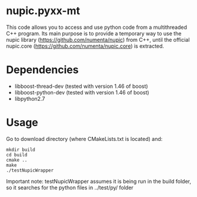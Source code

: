 nupic.pyxx-mt
=============

This code allows you to access and use python code from a multithreaded C++ program. Its main purpose is to provide a temporary way to use the nupic library (https://github.com/numenta/nupic) from C++, until the official nupic.core (https://github.com/numenta/nupic.core) is extracted.

Dependencies
============
 * libboost-thread-dev (tested with version 1.46 of boost)
 * libboost-python-dev (tested with version 1.46 of boost)
 * libpython2.7

Usage
=====
Go to download directory (where CMakeLists.txt is located) and:

    mkdir build
    cd build
    cmake ..
    make
    ./testNupicWrapper

Important note: testNupicWrapper assumes it is being run in the build folder, so it searches for the python files in ../test/py/ folder
